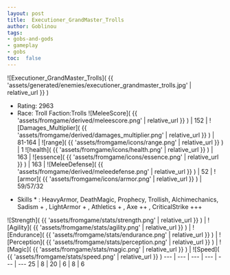 ```yaml
---
layout: post
title:  Executioner_GrandMaster_Trolls
author: Goblinou
tags:
- gobs-and-gods
- gameplay
- gobs
toc:  false
---
```


![Executioner_GrandMaster_Trolls]( {{ 'assets/generated/enemies/executioner_grandmaster_trolls.jpg' | relative_url }} )
- Rating: 2963
- Race: Troll  Faction:Trolls
![MeleeScore]( {{ 'assets/fromgame/derived/meleescore.png' | relative_url }} ) | 152 | ![Damages_Multiplier]( {{ 'assets/fromgame/derived/damages_multiplier.png' | relative_url }} ) | 81-164 | ![range]( {{ 'assets/fromgame/icons/range.png' | relative_url }} ) | 1
![health]( {{ 'assets/fromgame/icons/health.png' | relative_url }} ) | 163 | ![essence]( {{ 'assets/fromgame/icons/essence.png' | relative_url }} ) | 163 | ![MeleeDefense]( {{ 'assets/fromgame/derived/meleedefense.png' | relative_url }} ) | 52 | ![armor]( {{ 'assets/fromgame/icons/armor.png' | relative_url }} ) | 59/57/32
* Skills * : HeavyArmor, DeathMagic, Prophecy, Trollish, Alchimechanics, Sadism + , LightArmor + , Athletics + , Axe ++ , CriticalStrike +++ 

![Strength]( {{ 'assets/fromgame/stats/strength.png' | relative_url }} ) | ![Agility]( {{ 'assets/fromgame/stats/agility.png' | relative_url }} ) | ![Endurance]( {{ 'assets/fromgame/stats/endurance.png' | relative_url }} ) | ![Perception]( {{ 'assets/fromgame/stats/perception.png' | relative_url }} ) | ![Magic]( {{ 'assets/fromgame/stats/magic.png' | relative_url }} ) | ![Speed]( {{ 'assets/fromgame/stats/speed.png' | relative_url }} )
--- | --- | --- | --- | --- | ---
25 | 8 | 20 | 6 | 8 | 6
